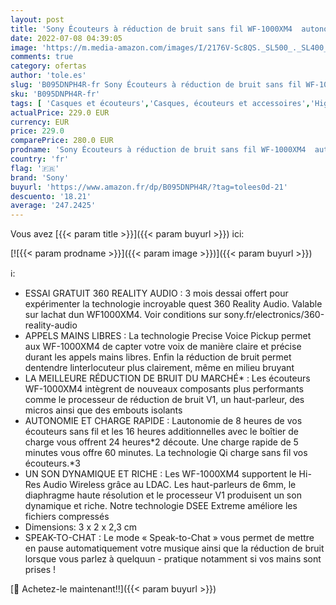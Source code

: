 ```yaml
---
layout: post
title: 'Sony Écouteurs à réduction de bruit sans fil WF-1000XM4  autonomie de la batterie jusqu à 24 heures  connexion Bluetooth stable  optimisé pour Alexa et Google Assistant  mains libres  Noir'
date: 2022-07-08 04:39:05
image: 'https://m.media-amazon.com/images/I/2176V-Sc8QS._SL500_._SL400_.jpg'
comments: true
category: ofertas
author: 'tole.es'
slug: 'B095DNPH4R-fr Sony Écouteurs à réduction de bruit sans fil WF-1000XM4...'
sku: 'B095DNPH4R-fr'
tags: [ 'Casques et écouteurs','Casques, écouteurs et accessoires','High-Tech','sony','🇫🇷', ]
actualPrice: 229.0 EUR
currency: EUR
price: 229.0
comparePrice: 280.0 EUR
prodname: 'Sony Écouteurs à réduction de bruit sans fil WF-1000XM4  autonomie de la batterie jusqu à 24 heures  connexion Bluetooth stable  optimisé pour Alexa et Google Assistant  mains libres  Noir'
country: 'fr'
flag: '🇫🇷'
brand: 'Sony'
buyurl: 'https://www.amazon.fr/dp/B095DNPH4R/?tag=tolees0d-21'
descuento: '18.21'
average: '247.2425'
---
```


Vous avez [{{< param title >}}]({{< param buyurl >}}) ici:

[![{{< param prodname >}}]({{< param image >}})]({{< param buyurl >}})

ℹ️:

- ESSAI GRATUIT 360 REALITY AUDIO : 3 mois dessai offert pour expérimenter la technologie incroyable quest 360 Reality Audio. Valable sur lachat dun WF1000XM4. Voir conditions sur sony.fr/electronics/360-reality-audio
- APPELS MAINS LIBRES : La technologie Precise Voice Pickup permet aux WF-1000XM4 de capter votre voix de manière claire et précise durant les appels mains libres. Enfin la réduction de bruit permet dentendre linterlocuteur plus clairement, même en milieu bruyant
- LA MEILLEURE RÉDUCTION DE BRUIT DU MARCHÉ* : Les écouteurs WF-1000XM4 intègrent de nouveaux composants plus performants comme le processeur de réduction de bruit V1, un haut-parleur, des micros ainsi que des embouts isolants
- AUTONOMIE ET CHARGE RAPIDE : Lautonomie de 8 heures de vos écouteurs sans fil et les 16 heures additionnelles avec le boîtier de charge vous offrent 24 heures*2 découte. Une charge rapide de 5 minutes vous offre 60 minutes. La technologie Qi charge sans fil vos écouteurs.*3
- UN SON DYNAMIQUE ET RICHE : Les WF-1000XM4 supportent le Hi-Res Audio Wireless grâce au LDAC. Les haut-parleurs de 6mm, le diaphragme haute résolution et le processeur V1 produisent un son dynamique et riche. Notre technologie DSEE Extreme améliore les fichiers compressés
- Dimensions: 3 x 2 x 2,3 cm
- SPEAK-TO-CHAT : Le mode « Speak-to-Chat » vous permet de mettre en pause automatiquement votre musique ainsi que la réduction de bruit lorsque vous parlez à quelquun - pratique notamment si vos mains sont prises !

[🛒 Achetez-le maintenant!!]({{< param buyurl >}})

